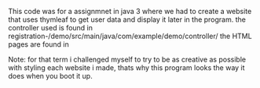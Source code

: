 This code was for a assignmnet in java 3 where we had to create a website that uses thymleaf to get user data and display it later in the program.
the controller used is found in registration-/demo/src/main/java/com/example/demo/controller/ 
the HTML pages are found in 

Note: for that term i challenged myself to try to be as creative as possible with styling each website i made, thats why this program looks the way it does when you boot it up.
